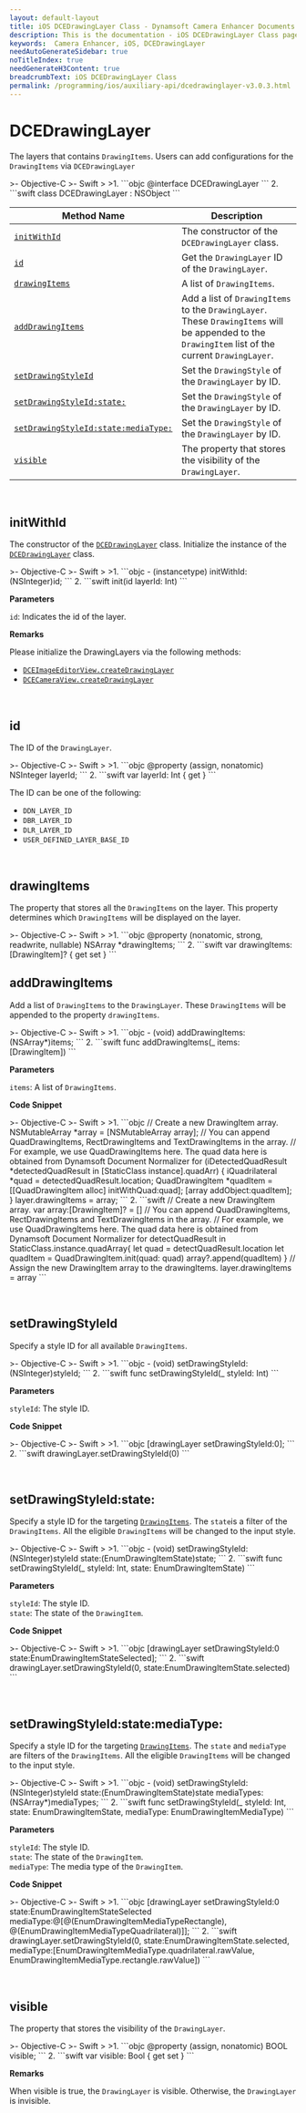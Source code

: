 ```yaml
---
layout: default-layout
title: iOS DCEDrawingLayer Class - Dynamsoft Camera Enhancer Documents
description: This is the documentation - iOS DCEDrawingLayer Class page of Dynamsoft Camera Enhancer.
keywords:  Camera Enhancer, iOS, DCEDrawingLayer
needAutoGenerateSidebar: true
noTitleIndex: true
needGenerateH3Content: true
breadcrumbText: iOS DCEDrawingLayer Class
permalink: /programming/ios/auxiliary-api/dcedrawinglayer-v3.0.3.html
---
```


# DCEDrawingLayer

The layers that contains `DrawingItems`. Users can add configurations for the `DrawingItems` via `DCEDrawingLayer`

<div class="sample-code-prefix"></div>
>- Objective-C
>- Swift
>
>1. 
```objc
@interface DCEDrawingLayer
```
2. 
```swift
class DCEDrawingLayer : NSObject
```

| Method Name | Description |
| ----------- | ----------- |
| [`initWithId`](#dcedrawinglayer) | The constructor of the `DCEDrawingLayer` class. |
| [`id`](#id) | Get the `DrawingLayer` ID of the `DrawingLayer`. |
| [`drawingItems`](#drawingitems) | A list of `DrawingItems`. |
| [`addDrawingItems`](#adddrawingitems) | Add a list of `DrawingItems` to the `DrawingLayer`. These `DrawingItems` will be appended to the `DrawingItem` list of the current `DrawingLayer`. |
| [`setDrawingStyleId`](#setdrawingstyleid) | Set the `DrawingStyle` of the `DrawingLayer` by ID. |
| [`setDrawingStyleId:state:`](#setdrawingstyleidstate) | Set the `DrawingStyle` of the `DrawingLayer` by ID. |
| [`setDrawingStyleId:state:mediaType:`](#setdrawingstyleidstatemediatype) | Set the `DrawingStyle` of the `DrawingLayer` by ID. |
| [`visible`](#visible) | The property that stores the visibility of the `DrawingLayer`. |

&nbsp;

## initWithId

The constructor of the [`DCEDrawingLayer`](dcedrawinglayer.html) class. Initialize the instance of the [`DCEDrawingLayer`](dcedrawinglayer.html) class.

<div class="sample-code-prefix"></div>
>- Objective-C
>- Swift
>
>1. 
```objc
- (instancetype) initWithId:(NSInteger)id;
```
2. 
```swift
init(id layerId: Int)
```

**Parameters**

`id`: Indicates the id of the layer.

**Remarks**

Please initialize the DrawingLayers via the following methods:

- [`DCEImageEditorView.createDrawingLayer`](dceimageeditorview.html#createdrawinglayer)
- [`DCECameraView.createDrawingLayer`](dcecameraview.html#createdrawinglayer)

&nbsp;

## id

The ID of the `DrawingLayer`.

<div class="sample-code-prefix"></div>
>- Objective-C
>- Swift
>
>1. 
```objc
@property (assign, nonatomic) NSInteger layerId;
```
2. 
```swift
var layerId: Int { get }
```

The ID can be one of the following:

- `DDN_LAYER_ID`
- `DBR_LAYER_ID`
- `DLR_LAYER_ID`
- `USER_DEFINED_LAYER_BASE_ID`

&nbsp;

## drawingItems

The property that stores all the `DrawingItems` on the layer. This property determines which `DrawingItems` will be displayed on the layer.

<div class="sample-code-prefix"></div>
>- Objective-C
>- Swift
>
>1. 
```objc
@property (nonatomic, strong, readwrite, nullable) NSArray<DrawingItem *> *drawingItems;
```
2. 
```swift
var drawingItems: [DrawingItem]? { get set }
```

## addDrawingItems

Add a list of `DrawingItems` to the `DrawingLayer`. These `DrawingItems` will be appended to the property `drawingItems`.

<div class="sample-code-prefix"></div>
>- Objective-C
>- Swift
>
>1. 
```objc
- (void) addDrawingItems:(NSArray<DrawingItem*>*)items; 
```
2. 
```swift
func addDrawingItems(_ items: [DrawingItem])
```

**Parameters**

`items`: A list of `DrawingItems`.

**Code Snippet**

<div class="sample-code-prefix"></div>
>- Objective-C
>- Swift
>
>1. 
```objc
// Create a new DrawingItem array.
NSMutableArray<DrawingItem *> *array = [NSMutableArray array];
// You can append QuadDrawingItems, RectDrawingItems and TextDrawingItems in the array.
// For example, we use QuadDrawingItems here. The quad data here is obtained from Dynamsoft Document Normalizer
for (iDetectedQuadResult *detectedQuadResult in [StaticClass instance].quadArr) {
   iQuadrilateral *quad = detectedQuadResult.location;
   QuadDrawingItem *quadItem = [[QuadDrawingItem alloc] initWithQuad:quad];
   [array addObject:quadItem];
}
layer.drawingItems = array;
```
2. 
```swift
// Create a new DrawingItem array.
var array:[DrawingItem]? = []
// You can append QuadDrawingItems, RectDrawingItems and TextDrawingItems in the array.
// For example, we use QuadDrawingItems here. The quad data here is obtained from Dynamsoft Document Normalizer
for detectQuadResult in StaticClass.instance.quadArray{
   let quad = detectQuadResult.location
   let quadItem = QuadDrawingItem.init(quad: quad)
   array?.append(quadItem)
}
// Assign the new DrawingItem array to the drawingItems.
layer.drawingItems = array
```

&nbsp;

## setDrawingStyleId

Specify a style ID for all available `DrawingItems`.

<div class="sample-code-prefix"></div>
>- Objective-C
>- Swift
>
>1. 
```objc
- (void) setDrawingStyleId:(NSInteger)styleId;
```
2. 
```swift
func setDrawingStyleId(_ styleId: Int)
```

**Parameters**

`styleId`: The style ID.  

**Code Snippet**

<div class="sample-code-prefix"></div>
>- Objective-C
>- Swift
>
>1. 
```objc
[drawingLayer setDrawingStyleId:0];
```
2. 
```swift
drawingLayer.setDrawingStyleId(0)
```

&nbsp;

## setDrawingStyleId:state:

Specify a style ID for the targeting [`DrawingItems`](drawingitem.html). The `state`is a filter of the `DrawingItems`. All the eligible `DrawingItems` will be changed to the input style.

<div class="sample-code-prefix"></div>
>- Objective-C
>- Swift
>
>1. 
```objc
- (void) setDrawingStyleId:(NSInteger)styleId
                     state:(EnumDrawingItemState)state;
```
2. 
```swift
func setDrawingStyleId(_ styleId: Int, state: EnumDrawingItemState)
```

**Parameters**

`styleId`: The style ID.  
`state`: The state of the `DrawingItem`.

**Code Snippet**

<div class="sample-code-prefix"></div>
>- Objective-C
>- Swift
>
>1. 
```objc
[drawingLayer setDrawingStyleId:0 state:EnumDrawingItemStateSelected];
```
2. 
```swift
drawingLayer.setDrawingStyleId(0, state:EnumDrawingItemState.selected)
```

&nbsp;

## setDrawingStyleId:state:mediaType:

Specify a style ID for the targeting [`DrawingItems`](drawingitem.html). The `state` and `mediaType` are filters of the `DrawingItems`. All the eligible `DrawingItems` will be changed to the input style.

<div class="sample-code-prefix"></div>
>- Objective-C
>- Swift
>
>1. 
```objc
- (void) setDrawingStyleId:(NSInteger)styleId
                     state:(EnumDrawingItemState)state
                mediaTypes:(NSArray*)mediaTypes;
```
2. 
```swift
func setDrawingStyleId(_ styleId: Int, state: EnumDrawingItemState, mediaType: EnumDrawingItemMediaType)
```

**Parameters**

`styleId`: The style ID.  
`state`: The state of the `DrawingItem`.  
`mediaType`: The media type of the `DrawingItem`.

**Code Snippet**

<div class="sample-code-prefix"></div>
>- Objective-C
>- Swift
>
>1. 
```objc
[drawingLayer setDrawingStyleId:0 state:EnumDrawingItemStateSelected mediaType:@[@(EnumDrawingItemMediaTypeRectangle), @(EnumDrawingItemMediaTypeQuadrilateral)]];
```
2. 
```swift
drawingLayer.setDrawingStyleId(0, state:EnumDrawingItemState.selected, mediaType:[EnumDrawingItemMediaType.quadrilateral.rawValue, EnumDrawingItemMediaType.rectangle.rawValue])
```

&nbsp;

## visible

The property that stores the visibility of the `DrawingLayer`.

<div class="sample-code-prefix"></div>
>- Objective-C
>- Swift
>
>1. 
```objc
@property (assign, nonatomic) BOOL visible;
```
2. 
```swift
var visible: Bool { get set }
```

**Remarks**

When visible is true, the `DrawingLayer` is visible. Otherwise, the `DrawingLayer` is invisible.
